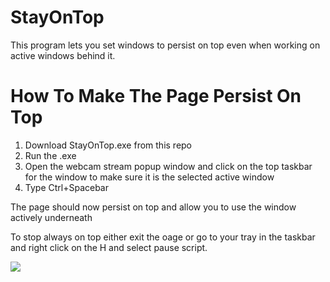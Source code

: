 # StayOnTop
This program lets you set windows to persist on top even when working on active windows behind it. 


# How To Make The Page Persist On Top

1. Download StayOnTop.exe from this repo 
2. Run the .exe
3. Open the webcam stream popup window and click on the top taskbar for the window to make sure it is the selected active window 
4. Type Ctrl+Spacebar

The page should now persist on top and allow you to use the window actively underneath

To stop always on top either exit the oage or go to your tray in the taskbar and right click on the H and select pause script.


![](Onop2.gif)